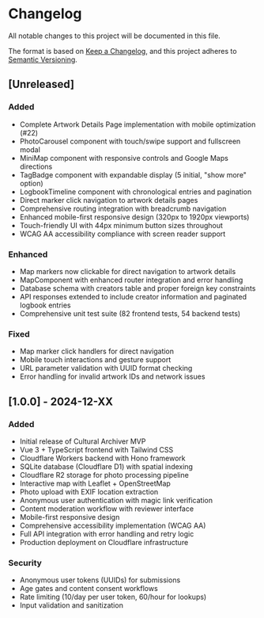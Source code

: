 # Changelog
All notable changes to this project will be documented in this file.

The format is based on [Keep a Changelog](https://keepachangelog.com/en/1.0.0/),
and this project adheres to [Semantic Versioning](https://semver.org/spec/v2.0.0.html).

## [Unreleased]

### Added
- Complete Artwork Details Page implementation with mobile optimization (#22)
- PhotoCarousel component with touch/swipe support and fullscreen modal
- MiniMap component with responsive controls and Google Maps directions
- TagBadge component with expandable display (5 initial, "show more" option)
- LogbookTimeline component with chronological entries and pagination
- Direct marker click navigation to artwork details pages
- Comprehensive routing integration with breadcrumb navigation
- Enhanced mobile-first responsive design (320px to 1920px viewports)
- Touch-friendly UI with 44px minimum button sizes throughout
- WCAG AA accessibility compliance with screen reader support

### Enhanced
- Map markers now clickable for direct navigation to artwork details
- MapComponent with enhanced router integration and error handling
- Database schema with creators table and proper foreign key constraints
- API responses extended to include creator information and paginated logbook entries
- Comprehensive unit test suite (82 frontend tests, 54 backend tests)

### Fixed
- Map marker click handlers for direct navigation
- Mobile touch interactions and gesture support
- URL parameter validation with UUID format checking
- Error handling for invalid artwork IDs and network issues

## [1.0.0] - 2024-12-XX

### Added
- Initial release of Cultural Archiver MVP
- Vue 3 + TypeScript frontend with Tailwind CSS
- Cloudflare Workers backend with Hono framework
- SQLite database (Cloudflare D1) with spatial indexing
- Cloudflare R2 storage for photo processing pipeline
- Interactive map with Leaflet + OpenStreetMap
- Photo upload with EXIF location extraction
- Anonymous user authentication with magic link verification
- Content moderation workflow with reviewer interface
- Mobile-first responsive design
- Comprehensive accessibility implementation (WCAG AA)
- Full API integration with error handling and retry logic
- Production deployment on Cloudflare infrastructure

### Security
- Anonymous user tokens (UUIDs) for submissions
- Age gates and content consent workflows
- Rate limiting (10/day per user token, 60/hour for lookups)
- Input validation and sanitization